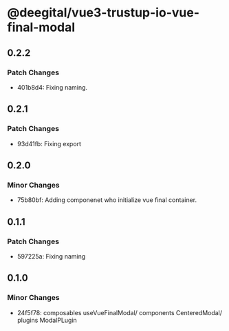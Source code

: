 # @deegital/vue3-trustup-io-vue-final-modal

## 0.2.2

### Patch Changes

- 401b8d4: Fixing naming.

## 0.2.1

### Patch Changes

- 93d41fb: Fixing export

## 0.2.0

### Minor Changes

- 75b80bf: Adding componenet who initialize vue final container.

## 0.1.1

### Patch Changes

- 597225a: Fixing naming

## 0.1.0

### Minor Changes

- 24f5f78: composables useVueFinalModal/ components CenteredModal/ plugins ModalPLugin
